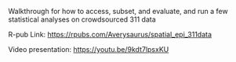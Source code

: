
Walkthrough for how to access, subset, and evaluate, and run a few statistical analyses on crowdsourced 311 data

R-pub Link:
https://rpubs.com/Averysaurus/spatial_epi_311data

Video presentation:
https://youtu.be/9kdt7lpsxKU

